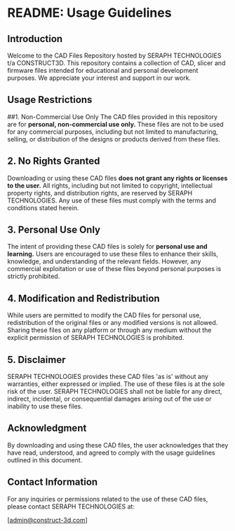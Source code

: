 # README: Usage Guidelines
## Introduction
Welcome to the CAD Files Repository hosted by SERAPH TECHNOLOGIES t/a CONSTRUCT3D. This repository contains a collection of CAD, slicer and firmware files intended for educational and personal development purposes. We appreciate your interest and support in our work.

## Usage Restrictions
##1. Non-Commercial Use Only
The CAD files provided in this repository are for **personal, non-commercial use only.** These files are not to be used for any commercial purposes, including but not limited to manufacturing, selling, or distribution of the designs or products derived from these files.

## 2. No Rights Granted
Downloading or using these CAD files **does not grant any rights or licenses to the user.** All rights, including but not limited to copyright, intellectual property rights, and distribution rights, are reserved by SERAPH TECHNOLOGIES. Any use of these files must comply with the terms and conditions stated herein.

## 3. Personal Use Only
The intent of providing these CAD files is solely for **personal use and learning.** Users are encouraged to use these files to enhance their skills, knowledge, and understanding of the relevant fields. However, any commercial exploitation or use of these files beyond personal purposes is strictly prohibited.

## 4. Modification and Redistribution
While users are permitted to modify the CAD files for personal use, redistribution of the original files or any modified versions is not allowed. Sharing these files on any platform or through any medium without the explicit permission of SERAPH TECHNOLOGIES is prohibited.

## 5. Disclaimer
SERAPH TECHNOLOGIES provides these CAD files 'as is' without any warranties, either expressed or implied. The use of these files is at the sole risk of the user. SERAPH TECHNOLOGIES shall not be liable for any direct, indirect, incidental, or consequential damages arising out of the use or inability to use these files.

## Acknowledgment
By downloading and using these CAD files, the user acknowledges that they have read, understood, and agreed to comply with the usage guidelines outlined in this document.

## Contact Information
For any inquiries or permissions related to the use of these CAD files, please contact SERAPH TECHNOLOGIES at:

[admin@construct-3d.com]
